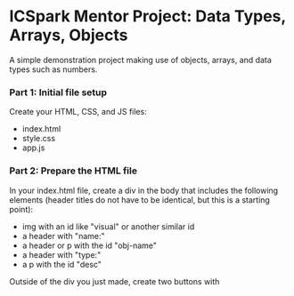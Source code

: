 # ICSpark Mentor Project: Data Types, Arrays, Objects

A simple demonstration project making use of objects, arrays, and data types such as numbers.

### Part 1: Initial file setup

Create your HTML, CSS, and JS files:
- index.html
- style.css
- app.js

### Part 2: Prepare the HTML file

In your index.html file, create a div in the body that includes the following elements (header titles do not have to be identical, but this is a starting point):
- img with an id like "visual" or another similar id
- a header with "name:"
- a header or p with the id "obj-name"
- a header with "type:"
- a p with the id "desc"

Outside of the div you just made, create two buttons with 
